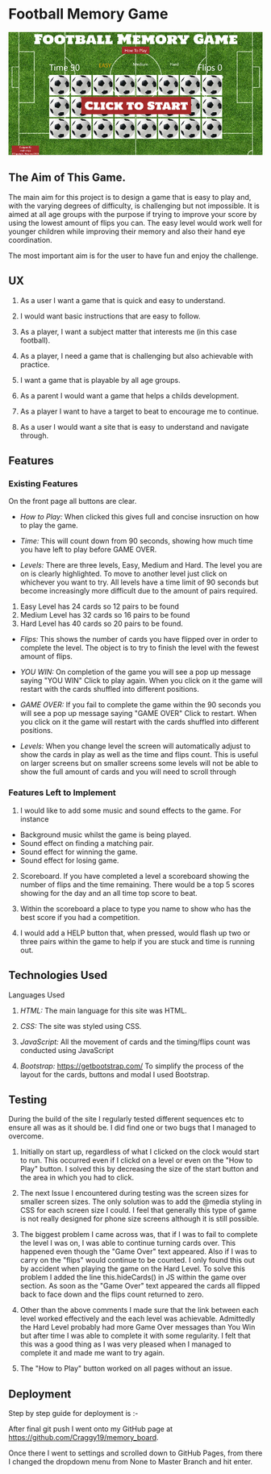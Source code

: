 # **Football Memory Game**

![Game Caption](/assets/images/gamecaption.PNG)


## **The Aim of This Game.** ##

The main aim for this project is to design a game that is easy to play and, with the varying degrees of difficulty, is challenging but not impossible.
It is aimed at all age groups with the purpose if trying to improve your score by using the lowest amount of flips you can. 
The easy level would work well for younger children while improving their memory and also their hand eye coordination. 

The most important aim is for the user to have fun and enjoy the challenge. 


## **UX**

1. As a user I want a game that is quick and easy to understand.

2. I would want basic instructions that are easy to follow.
3. As a player,  I want a subject matter that interests me (in this case football).
4. As a player, I need a game that is challenging but also achievable with practice.
5. I want a game that is playable by all age groups.
6. As a parent I would want a game that helps a childs development.
7. As a player I want to have a target to beat to encourage me to continue. 
8. As a user I would want a site that is easy to understand and navigate through.


## **Features** ##

### **Existing Features** ###

On the front page all buttons are clear.

- *How to Play:* When clicked this gives full and concise insruction on how to play the game.

- *Time:* This will count down from 90 seconds, showing how much time you have left to play before GAME OVER.
- *Levels:* There are three levels, Easy, Medium and Hard. The level you are on is clearly highlighted. 
To move to another level just click on whichever you want to try. 
All levels have a time limit of 90 seconds but become increasingly more difficult due to the amount of pairs required. 

1. Easy Level has 24 cards so 12 pairs to be found
2. Medium Level has 32 cards so 16 pairs to be found 
3. Hard Level has 40 cards so 20 pairs to be found. 

- *Flips:* This shows the number of cards you have flipped over in order to complete the level. The object is to try to finish the level with the fewest amount of flips. 

- *YOU WIN:* On completion of the game you will see a pop up message saying "YOU WIN" Click to play again. 
When you click on it the game will restart with the cards shuffled into different positions. 

- *GAME OVER:* If you fail to complete the game within the 90 seconds you will see a pop up message saying "GAME OVER" Click to restart.
 When you click on it the game will restart with the cards shuffled into different positions.

 - *Levels:* When you change level the screen will automatically adjust to show the cards in play as well as the time and flips count.
 This is useful on larger screens but on smaller screens some levels will not be able to show the full amount of cards and you will need to scroll through 


### **Features Left to Implement** ###

1. I would like to add some music and sound effects to the game. For instance
- Background music whilst the game is being played.
- Sound effect on finding a matching pair.
- Sound effect for winning the game.
- Sound effect for losing game.

2. Scoreboard. If you have completed a level a scoreboard showing the number of flips and the time remaining. There would be a top 5 scores showing for the day and an all time top score to beat.

3. Within the scoreboard a place to type you name to show who has the best score if you had a competition.

4. I would add a HELP button that, when pressed, would flash up two or three pairs within the game to help if you are stuck and time is running out.


## **Technologies Used** ##

Languages Used

1. *HTML:* The main language for this site was HTML.

2. *CSS:* The site was styled using CSS.
3. *JavaScript:* All the movement of cards and the timing/flips count was conducted using JavaScript
4. *Bootstrap:* https://getbootstrap.com/ To simplify the process of the layout  for the cards, buttons and modal I used Bootstrap.

## **Testing** ##

During the build of the site I regularly tested different sequences etc to ensure all was as it should be. I did find one or two bugs that I managed to overcome. 

1. Initially on start up, regardless of what I clicked on the clock would start to run. This occurred even if I clickd on a level or even on the "How to Play" button. 
I solved this by decreasing the size of the start button and the area in which you had to click. 

2. The next Issue I encountered during testing was the screen sizes for smaller screen sizes. The only solution was to add the @media styling in CSS for each screen size I could. 
I feel that generally this type of game is not really designed for phone size screens although it is still possible. 

3. The biggest problem I came across was, that if I was to fail to complete the level I was on, I was able to continue turning cards over. 
This happened even though the "Game Over" text appeared. Also if I was to carry on the "flips" would continue to be counted. 
I only found this out by accident when playing the game on the Hard Level. To solve this problem I added the line this.hideCards() in JS within the game over section. 
As soon as the "Game Over" text appeared the cards all flipped back to face down and the flips count returned to zero. 

4. Other than the above comments I made sure that the link between each level worked effectively and the each level was achievable.
Admittedly the Hard Level probably had more Game Over messages than You Win but after time I was able to complete it with some regularity.
I felt that this was a good thing as I was very pleased when I managed to complete it and made me want to try again. 

5. The "How to Play" button worked on all pages without an issue. 


## **Deployment** ##

Step by step guide for deployment is :- 

After final git push I went onto my GitHub page at https://github.com/Craggy19/memory_board. 

Once there I went to settings and scrolled down to GitHub Pages, from there I changed the dropdown menu from None to Master Branch and hit enter. 

